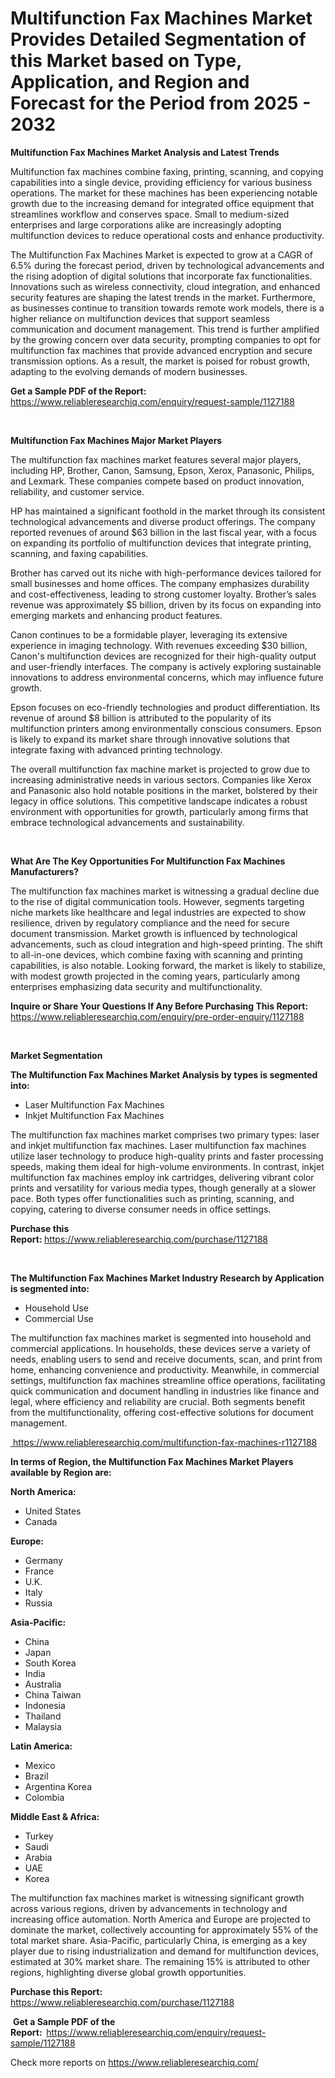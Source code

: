 <p><h1>Multifunction Fax Machines Market Provides Detailed Segmentation of this Market based on Type, Application, and Region and Forecast for the Period from 2025 - 2032</h1></p><p><strong>Multifunction Fax Machines Market Analysis and Latest Trends</strong></p>
<p><p>Multifunction fax machines combine faxing, printing, scanning, and copying capabilities into a single device, providing efficiency for various business operations. The market for these machines has been experiencing notable growth due to the increasing demand for integrated office equipment that streamlines workflow and conserves space. Small to medium-sized enterprises and large corporations alike are increasingly adopting multifunction devices to reduce operational costs and enhance productivity.</p><p>The Multifunction Fax Machines Market is expected to grow at a CAGR of 6.5% during the forecast period, driven by technological advancements and the rising adoption of digital solutions that incorporate fax functionalities. Innovations such as wireless connectivity, cloud integration, and enhanced security features are shaping the latest trends in the market. Furthermore, as businesses continue to transition towards remote work models, there is a higher reliance on multifunction devices that support seamless communication and document management. This trend is further amplified by the growing concern over data security, prompting companies to opt for multifunction fax machines that provide advanced encryption and secure transmission options. As a result, the market is poised for robust growth, adapting to the evolving demands of modern businesses.</p></p>
<p><strong>Get a Sample PDF of the Report:&nbsp;</strong> <a href="https://www.reliableresearchiq.com/enquiry/request-sample/1127188?utm_campaign=3006&utm_medium=2&utm_source=Github&utm_content=ia&utm_term=10042025&utm_id=multifunction-fax-machines">https://www.reliableresearchiq.com/enquiry/request-sample/1127188</a></p>
<p>&nbsp;</p>
<p><strong>Multifunction Fax Machines Major Market Players</strong></p>
<p><p>The multifunction fax machines market features several major players, including HP, Brother, Canon, Samsung, Epson, Xerox, Panasonic, Philips, and Lexmark. These companies compete based on product innovation, reliability, and customer service.</p><p>HP has maintained a significant foothold in the market through its consistent technological advancements and diverse product offerings. The company reported revenues of around $63 billion in the last fiscal year, with a focus on expanding its portfolio of multifunction devices that integrate printing, scanning, and faxing capabilities.</p><p>Brother has carved out its niche with high-performance devices tailored for small businesses and home offices. The company emphasizes durability and cost-effectiveness, leading to strong customer loyalty. Brother’s sales revenue was approximately $5 billion, driven by its focus on expanding into emerging markets and enhancing product features.</p><p>Canon continues to be a formidable player, leveraging its extensive experience in imaging technology. With revenues exceeding $30 billion, Canon's multifunction devices are recognized for their high-quality output and user-friendly interfaces. The company is actively exploring sustainable innovations to address environmental concerns, which may influence future growth.</p><p>Epson focuses on eco-friendly technologies and product differentiation. Its revenue of around $8 billion is attributed to the popularity of its multifunction printers among environmentally conscious consumers. Epson is likely to expand its market share through innovative solutions that integrate faxing with advanced printing technology.</p><p>The overall multifunction fax machine market is projected to grow due to increasing administrative needs in various sectors. Companies like Xerox and Panasonic also hold notable positions in the market, bolstered by their legacy in office solutions. This competitive landscape indicates a robust environment with opportunities for growth, particularly among firms that embrace technological advancements and sustainability.</p></p>
<p>&nbsp;</p>
<p><strong>What Are The Key Opportunities For Multifunction Fax Machines Manufacturers?</strong></p>
<p><p>The multifunction fax machines market is witnessing a gradual decline due to the rise of digital communication tools. However, segments targeting niche markets like healthcare and legal industries are expected to show resilience, driven by regulatory compliance and the need for secure document transmission. Market growth is influenced by technological advancements, such as cloud integration and high-speed printing. The shift to all-in-one devices, which combine faxing with scanning and printing capabilities, is also notable. Looking forward, the market is likely to stabilize, with modest growth projected in the coming years, particularly among enterprises emphasizing data security and multifunctionality.</p></p>
<p><strong>Inquire or Share Your Questions If Any Before Purchasing This Report:</strong> <a href="https://www.reliableresearchiq.com/enquiry/pre-order-enquiry/1127188?utm_campaign=3006&utm_medium=2&utm_source=Github&utm_content=ia&utm_term=10042025&utm_id=multifunction-fax-machines">https://www.reliableresearchiq.com/enquiry/pre-order-enquiry/1127188</a></p>
<p>&nbsp;</p>
<p><strong>Market Segmentation</strong></p>
<p><strong>The Multifunction Fax Machines Market Analysis by types is segmented into:</strong></p>
<p><ul><li>Laser Multifunction Fax Machines</li><li>Inkjet Multifunction Fax Machines</li></ul></p>
<p><p>The multifunction fax machines market comprises two primary types: laser and inkjet multifunction fax machines. Laser multifunction fax machines utilize laser technology to produce high-quality prints and faster processing speeds, making them ideal for high-volume environments. In contrast, inkjet multifunction fax machines employ ink cartridges, delivering vibrant color prints and versatility for various media types, though generally at a slower pace. Both types offer functionalities such as printing, scanning, and copying, catering to diverse consumer needs in office settings.</p></p>
<p><strong>Purchase this Report:&nbsp;</strong><a href="https://www.reliableresearchiq.com/purchase/1127188?utm_campaign=3006&utm_medium=2&utm_source=Github&utm_content=ia&utm_term=10042025&utm_id=multifunction-fax-machines">https://www.reliableresearchiq.com/purchase/1127188</a></p>
<p>&nbsp;</p>
<p><strong>The Multifunction Fax Machines Market Industry Research by Application is segmented into:</strong></p>
<p><ul><li>Household Use</li><li>Commercial Use</li></ul></p>
<p><p>The multifunction fax machines market is segmented into household and commercial applications. In households, these devices serve a variety of needs, enabling users to send and receive documents, scan, and print from home, enhancing convenience and productivity. Meanwhile, in commercial settings, multifunction fax machines streamline office operations, facilitating quick communication and document handling in industries like finance and legal, where efficiency and reliability are crucial. Both segments benefit from the multifunctionality, offering cost-effective solutions for document management.</p></p>
<p><a href="https://www.reliableresearchiq.com/multifunction-fax-machines-r1127188?utm_campaign=3006&utm_medium=2&utm_source=Github&utm_content=ia&utm_term=10042025&utm_id=multifunction-fax-machines">&nbsp;https://www.reliableresearchiq.com/multifunction-fax-machines-r1127188</a></p>
<p><strong>In terms of Region, the Multifunction Fax Machines Market Players available by Region are:</strong></p>
<p>
    <p> <strong> North America: </strong>
        <ul>
            <li>United States</li>
            <li>Canada</li>
        </ul>
        </p> 
    <p> <strong> Europe: </strong>
        <ul>
            <li>Germany</li>
            <li>France</li>
            <li>U.K.</li>
            <li>Italy</li>
            <li>Russia</li>
        </ul>
        </p> 
    <p> <strong> Asia-Pacific: </strong>
        <ul>
            <li>China</li>
            <li>Japan</li>
            <li>South Korea</li>
            <li>India</li>
            <li>Australia</li>
            <li>China Taiwan</li>
            <li>Indonesia</li>
            <li>Thailand</li>
            <li>Malaysia</li>
        </ul>
        </p> 
    <p> <strong> Latin America: </strong>
        <ul>
            <li>Mexico</li>
            <li>Brazil</li>
            <li>Argentina Korea</li>
            <li>Colombia</li>
        </ul>
        </p> 
    <p> <strong> Middle East & Africa: </strong>
        <ul>
            <li>Turkey</li>
            <li>Saudi</li>
            <li>Arabia</li>
            <li>UAE</li>
            <li>Korea</li>
        </ul>
    </p>
    </p>
<p><p>The multifunction fax machines market is witnessing significant growth across various regions, driven by advancements in technology and increasing office automation. North America and Europe are projected to dominate the market, collectively accounting for approximately 55% of the total market share. Asia-Pacific, particularly China, is emerging as a key player due to rising industrialization and demand for multifunction devices, estimated at 30% market share. The remaining 15% is attributed to other regions, highlighting diverse global growth opportunities.</p></p>
<p><strong>Purchase this Report: </strong><a href="https://www.reliableresearchiq.com/purchase/1127188?utm_campaign=3006&utm_medium=2&utm_source=Github&utm_content=ia&utm_term=10042025&utm_id=multifunction-fax-machines">https://www.reliableresearchiq.com/purchase/1127188</a></p>
<p>&nbsp;<strong>Get a Sample PDF of the Report:&nbsp;&nbsp;</strong><a href="https://www.reliableresearchiq.com/enquiry/request-sample/1127188?utm_campaign=3006&utm_medium=2&utm_source=Github&utm_content=ia&utm_term=10042025&utm_id=multifunction-fax-machines">https://www.reliableresearchiq.com/enquiry/request-sample/1127188</a></p>
<p><strong></strong></p>
<p>Check more reports on <a href="https://www.reliableresearchiq.com/?utm_campaign=3006&utm_medium=2&utm_source=Github&utm_content=ia&utm_term=10042025&utm_id=multifunction-fax-machines">https://www.reliableresearchiq.com/</a></p>